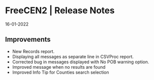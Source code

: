 __FreeCEN2 | Release Notes__
  =======================
  16-01-2022

  __Improvements__
  ----------------

  * New Records report.
  * Displaying all messages as separate line in CSVProc report.
  * Corrected bug in messages displayed with No POB warning option.
  * Improved message when no results are found
  * Improved Info Tip for Counties search selection